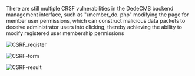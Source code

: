 There are still multiple CRSF vulnerabilities in the DedeCMS backend management interface, such as "/member_do. php" modifying the page for member user permissions, which can construct malicious data packets to deceive administrator users into clicking, thereby achieving the ability to modify registered user membership permissions

![CSRF_reqister](E:\360MoveData\Users\HideInDarkness\Desktop\dede_github\dedecms\v5.7_111-CSRF.assets\CSRF_reqister.png)

![CSRF-form](E:\360MoveData\Users\HideInDarkness\Desktop\dede_github\dedecms\v5.7_111-CSRF.assets\CSRF-form.png)

![CSRF-result](E:\360MoveData\Users\HideInDarkness\Desktop\dede_github\dedecms\v5.7_111-CSRF.assets\CSRF-result.png)